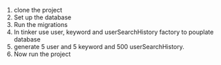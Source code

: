 1. clone the project
2. Set up the database
3. Run the migrations
4. In tinker use user, keyword and userSearchHistory factory to pouplate database
5. generate 5 user and 5 keyword and 500 userSearchHistory.
6. Now run the project
